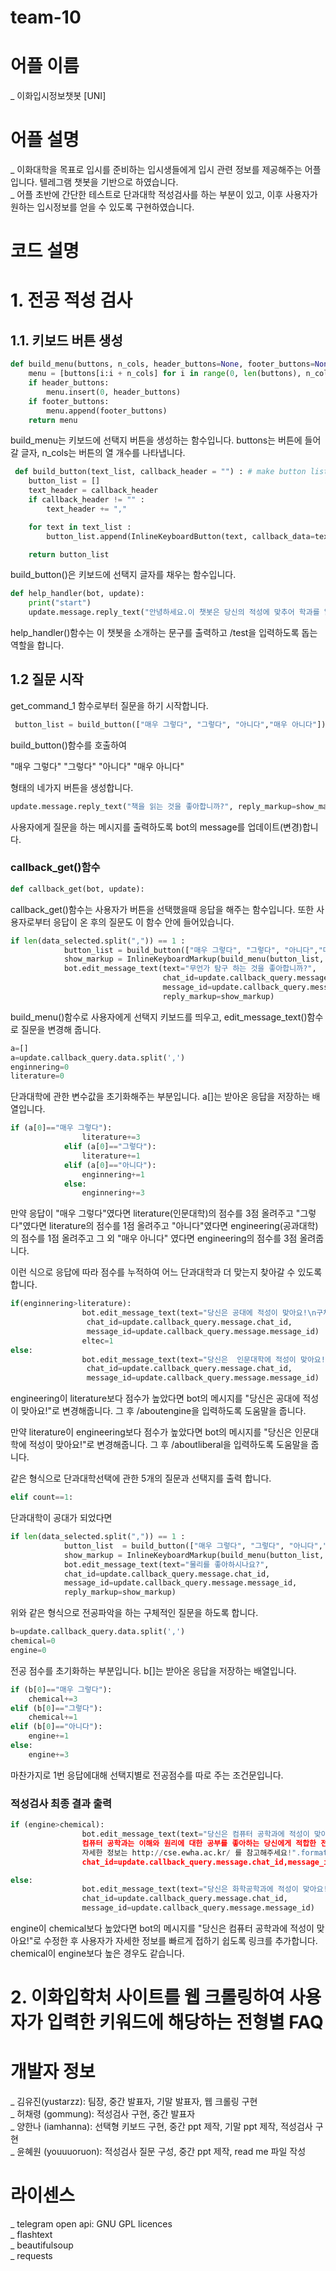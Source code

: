 # team-10

# 어플 이름 
_ 이화입시정보챗봇 [UNI]
# 어플 설명 
_ 이화대학을 목표로 입시를 준비하는 입시생들에게 입시 관련 정보를 제공해주는 어플입니다. 텔레그램 챗봇을 기반으로 하였습니다.\
_ 어플 초반에 간단한 테스트로 단과대학 적성검사를 하는 부분이 있고, 이후 사용자가 원하는 입시정보를 얻을 수 있도록 구현하였습니다.
# 코드 설명
# 1. 전공 적성 검사
## 1.1. 키보드 버튼 생성
```python
def build_menu(buttons, n_cols, header_buttons=None, footer_buttons=None):
    menu = [buttons[i:i + n_cols] for i in range(0, len(buttons), n_cols)]
    if header_buttons:
        menu.insert(0, header_buttons)
    if footer_buttons:
        menu.append(footer_buttons)
    return menu
```
build_menu는 키보드에 선택지 버튼을 생성하는 함수입니다. buttons는 버튼에 들어갈 글자, n_cols는 버튼의 열 개수를 나타냅니다.

```python
 def build_button(text_list, callback_header = "") : # make button list
    button_list = []
    text_header = callback_header
    if callback_header != "" :
        text_header += ","

    for text in text_list :
        button_list.append(InlineKeyboardButton(text, callback_data=text_header + text))

    return button_list
``` 
build_button()은 키보드에 선택지 글자를 채우는 함수입니다.

```python
def help_handler(bot, update):
    print("start")    
    update.message.reply_text("안녕하세요.이 챗봇은 당신의 적성에 맞추어 학과를 알려드립니다. 자신의 적성을 확인 하고 싶으시다면, /test 을 눌러주세요 ")
```
help_handler()함수는 이 챗봇을 소개하는 문구를 출력하고 /test을 입력하도록 돕는 역할을 합니다.

## 1.2 질문 시작
get_command_1 함수로부터 질문을 하기 시작합니다.

```python
 button_list = build_button(["매우 그렇다", "그렇다", "아니다","매우 아니다"]) 
``` 
build_button()함수를 호출하여 

"매우 그렇다"  "그렇다"
"아니다"  "매우 아니다" 

형태의 네가지 버튼을 생성합니다.

```python
update.message.reply_text("책을 읽는 것을 좋아합니까?", reply_markup=show_markup)
```
사용자에게 질문을 하는 메시지를 출력하도록 bot의 message를 업데이트(변경)합니다.

### callback_get()함수

```python
def callback_get(bot, update):
```
callback_get()함수는 사용자가 버튼을 선택했을때 응답을 해주는 함수입니다.
또한 사용자로부터 응답이 온 후의 질문도 이 함수 안에 들어있습니다.

```python
if len(data_selected.split(",")) == 1 :
            button_list = build_button(["매우 그렇다", "그렇다", "아니다","매우 아니다"], data_selected)
            show_markup = InlineKeyboardMarkup(build_menu(button_list, len(button_list) - 2))
            bot.edit_message_text(text="무언가 탐구 하는 것을 좋아합니까?",
                                  chat_id=update.callback_query.message.chat_id,
                                  message_id=update.callback_query.message.message_id,
                                  reply_markup=show_markup)
```
build_menu()함수로 사용자에게 선택지 키보드를 띄우고, edit_message_text()함수로 질문을 변경해 줍니다.

```python
a=[]
a=update.callback_query.data.split(',')
enginnering=0        
literature=0
```
단과대학에 관한 변수값을 초기화해주는 부분입니다.
a[]는 받아온 응답을 저장하는 배열입니다.

```python
if (a[0]=="매우 그렇다"):               
                literature+=3
            elif (a[0]=="그렇다"):
                literature+=1
            elif (a[0]=="아니다"):
                enginnering+=1
            else:
                enginnering+=3
```
만약 응답이 "매우 그렇다"였다면 literature(인문대학)의 점수를 3점 올려주고 
"그렇다"였다면 literature의 점수를 1점 올려주고
"아니다"였다면 engineering(공과대학)의 점수를 1점 올려주고
그 외 "매우 아니다" 였다면 engineering의 점수를 3점 올려줍니다. 

이런 식으로 응답에 따라 점수를 누적하여 어느 단과대학과 더 맞는지 찾아갈 수 있도록 합니다.

```python
if(enginnering>literature):
                bot.edit_message_text(text="당신은 공대에 적성이 맞아요!\n구체적 전공에 대한 정보를 알고 싶으신가요? 그렇다면 /aboutengine 를                  눌러주세요!".format(update.callback_query.data),
                 chat_id=update.callback_query.message.chat_id,
                 message_id=update.callback_query.message.message_id)
                eltec=1
else:
                bot.edit_message_text(text="당신은  인문대학에 적성이 맞아요!구체적 전공에 대한 정보를 알고 싶으신가요? 그렇다면 /aboutliberal                  를 눌러주세요!".format(update.callback_query.data),
                 chat_id=update.callback_query.message.chat_id,
                 message_id=update.callback_query.message.message_id)

```
engineering이 literature보다 점수가 높았다면 bot의 메시지를 "당신은 공대에 적성이 맞아요!"로 변경해줍니다. 
그 후 /aboutengine을 입력하도록 도움말을 줍니다.

만약 literature이 engineering보다 점수가 높았다면 bot의 메시지를 "당신은  인문대학에 적성이 맞아요!"로 변경해줍니다.
그 후 /aboutliberal을 입력하도록 도움말을 줍니다.


같은 형식으로 단과대학선택에 관한 5개의 질문과 선택지를 출력 합니다.


```python
elif count==1:
```
단과대학이 공대가 되었다면

```python
if len(data_selected.split(",")) == 1 :
            button_list  = build_button(["매우 그렇다", "그렇다", "아니다","매우 아니다"], data_selected)
            show_markup = InlineKeyboardMarkup(build_menu(button_list, len(button_list) - 2))
            bot.edit_message_text(text="물리를 좋아하시나요?",
            chat_id=update.callback_query.message.chat_id,
            message_id=update.callback_query.message.message_id,
            reply_markup=show_markup)
```
위와 같은 형식으로 전공파악을 하는 구체적인 질문을 하도록 합니다.

```python
b=update.callback_query.data.split(',')
chemical=0       
engine=0
```
전공 점수를 초기화하는 부분입니다.
b[]는 받아온 응답을 저장하는 배열입니다.

```python
if (b[0]=="매우 그렇다"):
    chemical+=3
elif (b[0]=="그렇다"):
    chemical+=1
elif (b[0]=="아니다"):
    engine+=1
else:
    engine+=3
```
마찬가지로 1번 응답에대해 선택지별로 전공점수를 따로 주는 조건문입니다.

### 적성검사 최종 결과 출력
```python
if (engine>chemical):
                bot.edit_message_text(text="당신은 컴퓨터 공학과에 적성이 맞아요!\n 
                컴퓨터 공학과는 이해와 원리에 대한 공부를 좋아하는 당신에게 적합한 전공입니다.\n
                자세한 정보는 http://cse.ewha.ac.kr/ 를 참고해주세요!".format(update.callback_query.data),
                chat_id=update.callback_query.message.chat_id,message_id=update.callback_query.message.message_id)          

else:
                bot.edit_message_text(text="당신은 화학공학과에 적성이 맞아요!".format(update.callback_query.data),
                chat_id=update.callback_query.message.chat_id,
                message_id=update.callback_query.message.message_id)
```
engine이 chemical보다 높았다면 bot의 메시지를 "당신은 컴퓨터 공학과에 적성이 맞아요!"로 수정한 후
사용자가 자세한 정보를 빠르게 접하기 쉽도록 링크를 추가합니다.
chemical이 engine보다 높은 경우도 같습니다.

# 2. 이화입학처 사이트를 웹 크롤링하여 사용자가 입력한 키워드에 해당하는 전형별 FAQ 



















# 개발자 정보 
_ 김유진(yustarzz): 팀장, 중간 발표자, 기말 발표자, 웹 크롤링 구현\
_ 허채령 (gommung): 적성검사 구현, 중간 발표자\
_ 양한나 (iamhanna): 선택형 키보드 구현, 중간 ppt 제작, 기말 ppt 제작, 적성검사 구현\
_ 윤혜원 (youuuoruon): 적성검사 질문 구성, 중간 ppt 제작, read me 파일 작성

# 라이센스
_ telegram open api:  GNU GPL licences\
_ flashtext \
_ beautifulsoup \
_ requests

